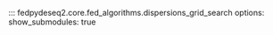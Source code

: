 ::: fedpydeseq2.core.fed_algorithms.dispersions_grid_search
    options:
        show_submodules: true
